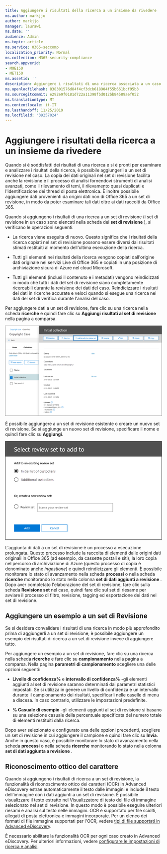 ```yaml
---
title: Aggiungere i risultati della ricerca a un insieme da rivedere
ms.author: markjjo
author: markjjo
manager: laurawi
ms.date: ''
audience: Admin
ms.topic: article
ms.service: O365-seccomp
localization_priority: Normal
ms.collection: M365-security-compliance
search.appverid:
- MOE150
- MET150
ms.assetid: ''
description: Aggiungere i risultati di una ricerca associata a un caso di eDiscovery avanzato. Gli elementi vengono copiati dal percorso originale e copiati in una posizione di archiviazione di Azure fornita da Microsoft. Gli elementi vengono anche reindicizzati e Advanced eDiscovery eseguirà il riconoscimento ottico dei caratteri (OCR) sui file di immagine e caricherà il testo dell'immagine per la revisione e l'analisi.
ms.openlocfilehash: 838301576d84f4cf3dcb618904f55b661bcf95b3
ms.sourcegitcommit: e292e9f0181d722a11398fbd012bb84589aef052
ms.translationtype: MT
ms.contentlocale: it-IT
ms.lasthandoff: 11/25/2019
ms.locfileid: "39257024"
---
```

# <a name="add-search-results-to-a-review-set"></a>Aggiungere i risultati della ricerca a un insieme da rivedere

Quando si è soddisfatti dei risultati di una ricerca e si è pronti per esaminare e analizzare i risultati della ricerca, è possibile aggiungerli a un set di revisione nel caso. La copia dei dati originali nel set di revisione facilita anche la revisione e il processo di analisi fornendovi strumenti di analisi avanzati, come il rilevamento di temi, il rilevamento quasi duplicati e l'identificazione dei thread di posta elettronica. È inoltre possibile aggiungere dati provenienti da origini dati non di Office 365 a un set di revisione, in modo da poter esaminare tali dati oltre ai dati raccolti da Office 365. 

Quando si aggiungono i risultati di una ricerca a un set di revisione (i set di revisione in un caso sono elencati nella scheda dei **set di revisione** ), si verificano le operazioni seguenti:

- La ricerca viene eseguita di nuovo. Questo significa che i risultati della ricerca copiati nel set di revisione possono essere diversi dai risultati stimati restituiti al momento dell'ultima esecuzione della ricerca.

- Tutti gli elementi nei risultati della ricerca vengono copiati dall'origine dati originale nei servizi Live di Office 365 e copiati in una posizione di archiviazione sicura di Azure nel cloud Microsoft.

- Tutti gli elementi (inclusi il contenuto e i metadati) vengono reindicizzati in modo che tutti i dati del set di revisione siano completamente ricercabili durante la revisione dei dati del caso. Reindicizzare i risultati dei dati in ricerche accurate e veloci quando si esegue una ricerca nei dati del set di verifica durante l'analisi del caso.

Per aggiungere dati a un set di revisione, fare clic su una ricerca nella scheda **ricerche** e quindi fare clic su **Aggiungi risultati al set di revisione** nella pagina a comparsa.

![Aggiunta di dati a un set di Revisione](media/c1b4fc00-7a15-4587-b9b0-ce594bb02e4d.png)

È possibile aggiungere a un set di revisione esistente o creare un nuovo set di revisione.  Se si aggiunge un nuovo set di revisione, specificare il nome e quindi fare clic su **Aggiungi**.

![Selezionare un set di Revisione](media/e8c6ab51-da8d-4c39-9b21-26bfdf453fb9.png)

L'aggiunta di dati a un set di revisione è un processo a esecuzione prolungata. Questo processo include la raccolta di elementi dalle origini dati originali in Office 365 (ad esempio, da cassette postali e siti), la loro copia nel percorso di archiviazione di Azure (questo processo di copia è denominato anche *ingestione*) e quindi reindicizzare gli elementi. È possibile monitorare lo stato di avanzamento nella scheda **processi** o nella scheda **ricerche** monitorando lo stato nella colonna **set di dati aggiunti a revisione** . Dopo aver completato l'elaborazione del set di revisione, fare clic sulla scheda **Revisione set** nel caso, quindi fare clic sul set di riesame per avviare il processo di filtro, revisione, tagging ed esportazione dei dati nel set di revisione.

## <a name="add-a-sample-to-a-review-set"></a>Aggiungere un esempio a un set di Revisione

Se si desidera convalidare i risultati di una ricerca in modo più approfondito prima di aggiungerli a un set di revisione, è possibile aggiungere un esempio dei risultati di ricerca a un set di revisione invece di aggiungere tutto.

Per aggiungere un esempio a un set di revisione, fare clic su una ricerca nella scheda **ricerche** e fare clic su **campionamento** nella pagina a comparsa. Nella pagina **parametri di campionamento** scegliere una delle opzioni seguenti:

- **Livello di confidenza%** e **intervallo di confidenza%** -gli elementi aggiunti al set di revisione saranno determinati dai parametri statistici impostati. Se si utilizza in genere un livello di confidenza e un intervallo durante il campionamento dei risultati, specificarli nelle caselle di menu a discesa. In caso contrario, utilizzare le impostazioni predefinite.

- **% Casuale di esempio** -gli elementi aggiunti al set di revisione si basano su una selezione casuale della percentuale specificata del numero totale di elementi restituiti dalla ricerca.

Dopo aver selezionato e configurato una delle opzioni precedenti, scegliere un set di revisione in cui aggiungere il campione e quindi fare clic su **Invia**. Anche in questo caso, è possibile monitorare lo stato di avanzamento nella scheda **processi** o nella scheda **ricerche** monitorando lo stato nella colonna **set di dati aggiunta a revisione** .

## <a name="optical-character-recognition"></a>Riconoscimento ottico del carattere

Quando si aggiungono i risultati di ricerca a un set di revisione, la funzionalità di riconoscimento ottico dei caratteri (OCR) in Advanced eDiscovery estrae automaticamente il testo dalle immagini e include il testo dell'immagine con i dati aggiunti a un set di revisione. È possibile visualizzare il testo estratto nel Visualizzatore di testo del file di immagine selezionato nel set di revisione. In questo modo è possibile eseguire ulteriori riesami e analisi sul testo nelle immagini. OCR è supportato per file sciolti, allegati di posta elettronica e immagini incorporate. Per un elenco dei formati di file immagine supportati per l'OCR, vedere [tipi di file supportati in Advanced eDiscovery](supported-filetypes-ediscovery20.md#image).

È necessario abilitare la funzionalità OCR per ogni caso creato in Advanced eDiscovery. Per ulteriori informazioni, vedere [configurare le impostazioni di ricerca e analisi](configure-search-and-analytics-settings-in-advanced-ediscovery.md#optical-character-recognition-ocr).